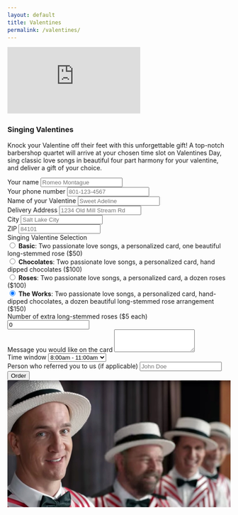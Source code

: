 ```yaml
---
layout: default
title: Valentines
permalink: /valentines/
---
```


<div class="row">
  <div class="col-md-12 embed-responsive embed-responsive-16by9">
    <iframe class="video" src="https://www.youtube.com/embed/Vv3fPxR9j-0" frameborder="0" allowfullscreen></iframe>
  </div>
</div>

### Singing Valentines

<div class="row">
  <div class="col-md-7">
    <p>
    Knock your Valentine off their feet with this unforgettable gift! A top-notch barbershop quartet will arrive at your chosen time slot on Valentines Day, sing classic love songs in beautiful four part harmony for your valentine, and deliver a gift
    of your choice.
    </p>
    <div>
    <form id="orderForm" action="" method="POST">
      <div id="error_explanation"></div>
      <div class="form-group">
        <label for="name">Your name</label>
        <input type="text" class="form-control" id="name" name="name" placeholder="Romeo Montague">
      </div>
      <div class="form-group">
        <label for="phone">Your phone number</label>
        <input type="text" class="form-control" id="phone" name="phone" placeholder="801-123-4567">
      </div>
      <div class="form-group">
        <label for="valentine">Name of your Valentine</label>
        <input type="text" class="form-control" id="valentine" name="valentine" placeholder="Sweet Adeline">
      </div>
      <div class="form-group">
        <label for="address">Delivery Address</label>
        <input type="text" class="form-control" id="address" name="address" placeholder="1234 Old Mill Stream Rd">
      </div>
      <div class="form-group">
        <label for="city">City</label>
        <input type="text" class="form-control" id="city" name="city" placeholder="Salt Lake City">
      </div>
      <div class="form-group">
        <label for="zip">ZIP</label>
        <input type="text" class="form-control" id="zip" name="zip" placeholder="84101">
      </div>
      <div class="form-group">
        <div class="radio">
          <label class="first">
            <div class="field-header">Singing Valentine Selection</div>
            <input type="radio" name="optionsRadios" id="optionsRadios1" value="basic" checked>
            <strong>Basic</strong>: Two passionate love songs, a personalized card, one beautiful
            long-stemmed rose ($50)
          </label>
        </div>
        <div class="radio">
          <label>
            <input type="radio" name="optionsRadios" id="optionsRadios2" value="chocolates">
            <strong>Chocolates</strong>: Two passionate love songs, a personalized card, hand dipped chocolates ($100)
          </label>
        </div>
        <div class="radio">
          <label>
            <input type="radio" name="optionsRadios" id="optionsRadios3" value="roses">
            <strong>Roses</strong>: Two passionate love songs, a personalized card, a dozen roses ($100)
          </label>
        </div>
        <div class="radio">
          <label class="last">
            <input type="radio" name="optionsRadios" id="optionsRadios4" value="theworks" checked="checked">
            <strong>The Works</strong>: Two passionate love songs, a personalized card, hand-dipped chocolates, a dozen beautiful long-stemmed rose arrangement ($150)
          </label>
        </div>
      </div>
      <div class="form-group">
        <label for="extra">Number of extra long-stemmed roses ($5 each)</label>
        <input class="form-control" id="extra" name="extra" type="text" value="0">
      </div>
      <div class="form-group">
        <label for="message">Message you would like on the card</label>
        <textarea id="message" name="message" class="form-control" rows="3"></textarea>
      </div>
      <div class="form-group">
        <label for="window">Time window</label>
        <select class="form-control" id="window" name="window">
          <option value="8-11am">8:00am - 11:00am</option>
          <option value="9-12am">9:00am - 12:00pm</option>
          <option value="10am-1pm">10:00am - 1:00pm</option>
          <option value="11am-2pm">11:00am - 2:00pm</option>
          <option value="12-3pm">12:00pm - 3:00pm</option>
          <option value="1-4pm">1:00pm - 4:00pm</option>
          <option value="2-5pm">2:00pm - 5:00pm</option>
          <option value="3-6pm">3:00pm - 6:00pm</option>
        </select>
      </div>
      <div class="form-group">
        <label for="referrer">Person who referred you to us (if applicable)</label>
        <input type="text" class="form-control" id="referrer" name="referrer" placeholder="John Doe">
      </div>
      <button type="submit" class="btn btn-default btn-valentines" id="orderButton">Order</button>
    </form>
    </div>
  </div>
  <div class="col-md-5">
    <img alt="A singing Valentines quartet" class="picture" src="/images/quartet.jpg" />
  </div>
</div>



<script src="https://checkout.stripe.com/checkout.js"></script>
<script>
function getAmount() {
  var selectedOption = $("input[name='optionsRadios']:checked").val();
  var amount = 5000;
  switch (selectedOption) {
    case "basic": amount = 5000; break;
    case "chocolates": amount = 10000; break;
    case "roses": amount = 10000; break;
    case "theworks": amount = 15000; break;
  }
  var extra = $('#extra').val();
  amount += extra * 500;
  return amount;
}

function collectFormInfo() {
  var info = '';
  info += "Name: " + $('#name').val();
  info += "\nPhone: " + $('#phone').val();
  info += "\nValentine name: " + $('#valentine').val();
  info += "\nAddress: " + $('#address').val();
  info += "\nCity: " + $('#city').val();
  info += "\nZIP: " + $('#zip').val();
  var selectedOption = $("input[name='optionsRadios']:checked").val();
  info += "\nProduct selected: " + selectedOption;
  var amount = getAmount();
  info += "\nExtra roses: " + $('#extra').val();
  info += "\nAmount paid: $" + amount / 100.0 + '.00';
  info += "\nMessage:\n" + $('#message').val();
  info += "\nTime window: " + $('#window').val();
  info += "\nReferrer: " + $('#referrer').val();
  return info;
}

$(document).ready(function () {
  $('input:text:visible:first').focus();
  $('#orderButton').prop('disabled', true);
  $('#orderForm').on('keyup blur', function () {
    if ($('#orderForm').valid()) {
      $('#orderButton').prop('disabled', false);
    } else {
      $('#orderButton').prop('disabled', 'disabled');
    }
  });

  $('#orderForm').validate({
    debug: false,
    rules: {
      name: {
        required: true
      },
      phone: {
        required: true,
        phoneUS: true
      },
      valentine: {
        required: true
      },
      address: {
        required: true
      },
      city: {
        required: true
      },
      zip: {
        required: true,
        zipcodeUS: true
      },
      extra: {
        required: false,
        number: true
      }
    },
    submitHandler: function (form) {
      var info = collectFormInfo();
      var handler = StripeCheckout.configure({
        key: 'pk_live_OQBvwJEC1ALJMWBN59v0YWb3',
        locale: 'auto',
        name: 'Saltaires',
        description: info,
        token: function(token) {
          var payload = {
            receipt_email: token.email,
            amount: getAmount(),
            description: info,
            source: token.id
          };
          function success(data) {
            window.location.replace("/valentines-confirm");
          }
          $('body').prepend('<div class="loading">Loading&#8230;</div>');
          $.ajax({
            contentType: 'application/json',
            data:        JSON.stringify(payload),
            dataType:    'json',
            success:     success,
            processData: false,
            type:        'POST',
            url:         'https://5wahuhtsif.execute-api.us-west-2.amazonaws.com/prod'
          });
        }
      });
      handler.open({ amount: getAmount() });
      return false;
    }
  });
});

$(window).on('popstate', function() {
  handler.close();
});
</script>
